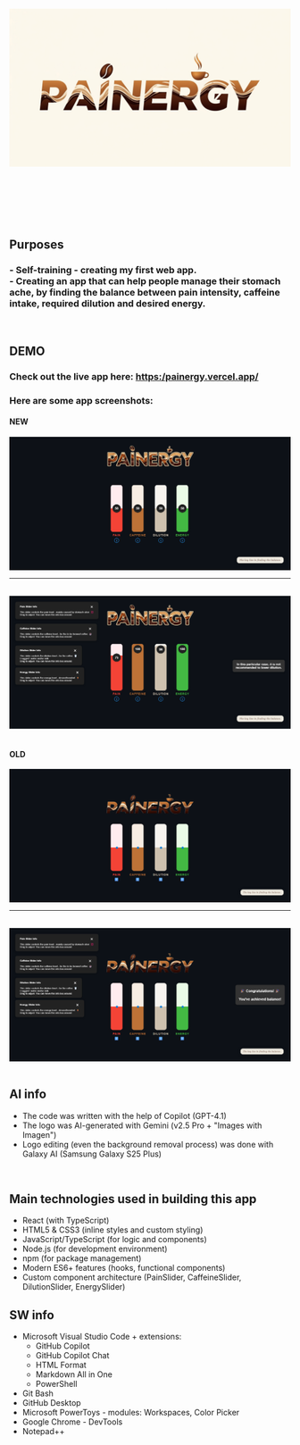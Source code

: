 <h6  align="center">

<a href="https://raw.githubusercontent.com/RomulusMirauta/PAINERGY/refs/heads/main/github/img/logo.png">
  <img align="center"
    src="https://raw.githubusercontent.com/RomulusMirauta/PAINERGY/refs/heads/main/github/img/logo.png"
    alt="logo" />
</a>

<br><br>

</h6>

<br>

## **Purposes** <br>
### - Self-training - creating my first web app. <br> - Creating an app that can help people manage their stomach ache, by finding the balance between pain intensity, caffeine intake, required dilution and desired energy.

<br>

## DEMO

### Check out the live app here: [https:/painergy.vercel.app/](https://painergy.vercel.app/)

### Here are some app screenshots:

#### NEW

<a href="https://raw.githubusercontent.com/RomulusMirauta/PAINERGY/refs/heads/main/github/img/app_screenshot1.png">
  <img align="center"
    src="https://raw.githubusercontent.com/RomulusMirauta/PAINERGY/refs/heads/main/github/img/app_screenshot1.png"
    alt="logo" />
</a>

<br>

<hr>

<br>

<a href="https://raw.githubusercontent.com/RomulusMirauta/PAINERGY/refs/heads/main/github/img/app_screenshot2.png">
  <img align="center"
    src="https://raw.githubusercontent.com/RomulusMirauta/PAINERGY/refs/heads/main/github/img/app_screenshot2.png"
    alt="logo" />
</a>

<br>

<br>


#### OLD


<a href="https://raw.githubusercontent.com/RomulusMirauta/PAINERGY/refs/heads/main/github/img/app_screenshot1.png">
  <img align="center"
    src="https://raw.githubusercontent.com/RomulusMirauta/PAINERGY/refs/heads/main/github/img/old_app_screenshot1.png"
    alt="logo" />
</a>

<br>

<hr>

<br>

<a href="https://raw.githubusercontent.com/RomulusMirauta/PAINERGY/refs/heads/main/github/img/app_screenshot2.png">
  <img align="center"
    src="https://raw.githubusercontent.com/RomulusMirauta/PAINERGY/refs/heads/main/github/img/old_app_screenshot2.png"
    alt="logo" />
</a>

<br>

<br>

## AI info
- The code was written with the help of Copilot (GPT-4.1)
- The logo was AI-generated with Gemini (v2.5 Pro + "Images with Imagen")
- Logo editing (even the background removal process) was done with Galaxy AI (Samsung Galaxy S25 Plus)

<br>

## Main technologies used in building this app
- React (with TypeScript)
- HTML5 & CSS3 (inline styles and custom styling)
- JavaScript/TypeScript (for logic and components)
- Node.js (for development environment)
- npm (for package management)
- Modern ES6+ features (hooks, functional components)
- Custom component architecture (PainSlider, CaffeineSlider, DilutionSlider, EnergySlider)

## SW info
- Microsoft Visual Studio Code + extensions:
  - GitHub Copilot
  - GitHub Copilot Chat
  - HTML Format
  - Markdown All in One
  - PowerShell
- Git Bash
- GitHub Desktop
- Microsoft PowerToys - modules: Workspaces, Color Picker
- Google Chrome - DevTools
- Notepad++


